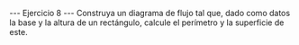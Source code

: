 --- Ejercicio 8 ---
Construya un diagrama de flujo tal que, dado como datos la base y la altura de un
rectángulo, calcule el perímetro y la superficie de este.